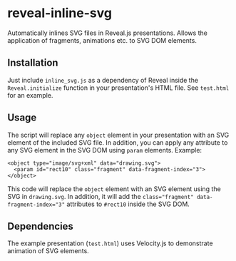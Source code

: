 # reveal-inline-svg
Automatically inlines SVG files in Reveal.js presentations.
Allows the application of fragments, animations etc. to SVG DOM elements.

## Installation
Just include `inline_svg.js` as a dependency of Reveal inside the `Reveal.initialize` function in your presentation's HTML file.
See `test.html` for an example.

## Usage
The script will replace any `object` element in your presentation with an SVG element of the included SVG file. In addition, you can apply any attribute to any SVG element in the SVG DOM using `param` elements.
Example:
```
<object type="image/svg+xml" data="drawing.svg">
  <param id="rect10" class="fragment" data-fragment-index="3">
</object>
```
This code will replace the `object` element with an SVG element using the SVG in `drawing.svg`. In addition, it will add the `class="fragment" data-fragment-index="3"` attributes to `#rect10` inside the SVG DOM.

## Dependencies
The example presentation (`test.html`) uses Velocity.js to demonstrate animation of SVG elements.
